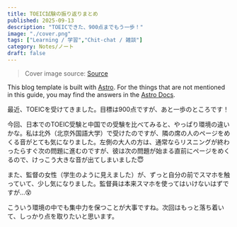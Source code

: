 ```yaml
---
title: TOEIC試験の振り返りまとめ
published: 2025-09-13
description: "TOEICできた、900点までもう一歩！"
image: "./cover.png"
tags: ["Learning / 学習","Chit-chat / 雑談"]
category: Notes/ノート
draft: false
---
```


> Cover image source: [Source](https://image.civitai.com/xG1nkqKTMzGDvpLrqFT7WA/208fc754-890d-4adb-9753-2c963332675d/width=2048/01651-1456859105-(colour_1.5),girl,_Blue,yellow,green,cyan,purple,red,pink,_best,8k,UHD,masterpiece,male%20focus,%201boy,gloves,%20ponytail,%20long%20hair,.jpeg)

This blog template is built with [Astro](https://astro.build/). For the things that are not mentioned in this guide, you may find the answers in the [Astro Docs](https://docs.astro.build/).

最近、TOEICを受けてきました。目標は900点ですが、あと一歩のところです！

今回、日本でのTOEIC受験と中国での受験を比べてみると、やっぱり環境の違いかな。私は北外（北京外国語大学）で受けたのですが、隣の席の人のページをめくる音がとても気になりました。左側の大人の方は、通常ならリスニングが終わったらすぐ次の問題に進むのですが、彼は次の問題が始まる直前にページをめくるので、けっこう大きな音が出てしまいました😇

また、監督の女性（学生のように見えました）が、ずっと自分の前でスマホを触っていて、少し気になりました。監督員は本来スマホを使ってはいけないはずですが…😵

こういう環境の中でも集中力を保つことが大事ですね。次回はもっと落ち着いて、しっかり点を取りたいと思います。